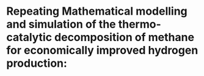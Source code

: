 # Repeating Mathematical modelling and simulation of the thermo-catalytic decomposition of methane for economically improved hydrogen production:
